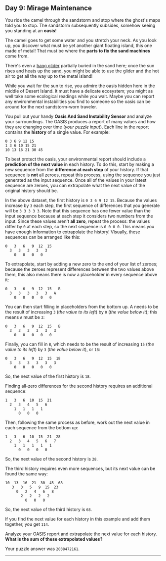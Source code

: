 ## Day 9: Mirage Maintenance

You ride the camel through the sandstorm and stop where the ghost's maps told you
to stop. The sandstorm subsequently subsides, somehow seeing you standing at an 
**oasis**!

The camel goes to get some water and you stretch your neck. As you look up, you
discover what must be yet another giant floating island, this one made of metal!
That must be where the **parts to fix the sand machines** come from.

There's even a [hang glider](https://en.wikipedia.org/wiki/Hang_gliding) partially
buried in the sand here; once the sun rises and heats up the sand, you might be able
to use the glider and the hot air to get all the way up to the metal island!

While you wait for the sun to rise, you admire the oasis hidden here in the middle of
Desert Island. It must have a delicate ecosystem; you might as well take some ecological
readings while you wait. Maybe you can report any environmental instabilities you find to
someone so the oasis can be around for the next sandstorm-worn traveler.

You pull out your handy **Oasis And Sand Instability Sensor** and analyze your 
surroundings. The OASIS produces a report of many values and how they are changing over
time (_your puzzle input_). Each line in the report contains the **history** of a single 
value. For example:

```
0 3 6 9 12 15
1 3 6 10 15 21
10 13 16 21 30 45
```

To best protect the oasis, your environmental report should include a **prediction of the
next value** in each history. To do this, start by making a new sequence from the **difference
at each step** of your history. If that sequence is **not** all zeroes, repeat this process,
using the sequence you just generated as the input sequence. Once all of the values in your
latest sequence are zeroes, you can extrapolate what the next value of the original history
should be.

In the above dataset, the first history is `0 3 6 9 12 15`. Because the values increase by
`3` each step, the first sequence of differences that you generate will be `3 3 3 3 3`. Note
that this sequence has one fewer value than the input sequence because at each step it
considers two numbers from the input. Since these values aren't **all zero**, repeat the
process: the values differ by `0` at each step, so the next sequence is `0 0 0 0`. This means
you have enough information to extrapolate the history! Visually, these sequences can be
arranged like this:

```
0   3   6   9  12  15
  3   3   3   3   3
    0   0   0   0
```

To extrapolate, start by adding a new zero to the end of your list of zeroes; because the
zeroes represent differences between the two values above them, this also means there is now
a placeholder in every sequence above it:

```
0   3   6   9  12  15   B
  3   3   3   3   3   A
    0   0   0   0   0
```

You can then start filling in placeholders from the bottom up. A needs to be the result of
increasing `3` (_the value to its left_) by `0` (_the value below it_); this means `A` must
be `3`:

```
0   3   6   9  12  15   B
  3   3   3   3   3   3
    0   0   0   0   0
```

Finally, you can fill in `B`, which needs to be the result of increasing `15` (_the value to
its left_) by `3` (_the value below it_), or `18`:

```
0   3   6   9  12  15  18
  3   3   3   3   3   3
    0   0   0   0   0
```

So, the next value of the first history is `18`.

Finding all-zero differences for the second history requires an additional sequence:

```
1   3   6  10  15  21
  2   3   4   5   6
    1   1   1   1
      0   0   0
```

Then, following the same process as before, work out the next value in each sequence
from the bottom up:

```
1   3   6  10  15  21  28
  2   3   4   5   6   7
    1   1   1   1   1
      0   0   0   0
```

So, the next value of the second history is `28`.

The third history requires even more sequences, but its next value can be found the
same way:

```
10  13  16  21  30  45  68
   3   3   5   9  15  23
     0   2   4   6   8
       2   2   2   2
         0   0   0
```

So, the next value of the third history is `68`.

If you find the next value for each history in this example and add them together, you
get `114`.

Analyze your OASIS report and extrapolate the next value for each history. 
**What is the sum of these extrapolated values?**

Your puzzle answer was `2038472161`.

---

